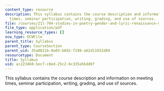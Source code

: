 ```yaml
---
content_type: resource
description: This syllabus contains the course description and information on meeting
  times, seminar participation, writing, grading, and use of sources.
file: /courses/21l-704-studies-in-poetry-gender-and-lyric-renaissance-men-and-women-writing-about-love-spring-2003/ac2234605ec7c8ed25c26c335a5bdd6f_syllabus.pdf
file_type: application/pdf
learning_resource_types: []
ocw_type: OCWFile
parent_title: Syllabus
parent_type: CourseSection
parent_uid: 35a0821b-9a03-b692-f198-a62d11032d89
resourcetype: Document
title: Syllabus
uid: ac223460-5ec7-c8ed-25c2-6c335a5bdd6f
---
```

This syllabus contains the course description and information on meeting times, seminar participation, writing, grading, and use of sources.

